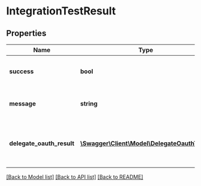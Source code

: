 # IntegrationTestResult

## Properties
Name | Type | Description | Notes
------------ | ------------- | ------------- | -------------
**success** | **bool** | Whether or not the test was successful | [optional] 
**message** | **string** | A message representing the results of the test. | [optional] 
**delegate_oauth_result** | [**\Swagger\Client\Model\DelegateOauthTest[]**](DelegateOauthTest.md) | An array of connection test result for delegate oauth actions. | [optional] 

[[Back to Model list]](../README.md#documentation-for-models) [[Back to API list]](../README.md#documentation-for-api-endpoints) [[Back to README]](../README.md)


